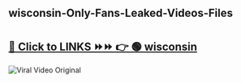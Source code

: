 
 ## wisconsin-Only-Fans-Leaked-Videos-Files

# <h2><a href="https://mediaupload.pro?wisconsin">🔗 Click to LINKS ⏩⏩ 👉 🟢 wisconsin </a></h2>

<a href="https://mediaupload.pro?wisconsin" rel="nofollow" data-target="animated-image.originalLink"><img src="https://i.ibb.co.com/xMMVF88/686577567.gif" alt="Viral Video Original" style="max-width: 100%; display: inline-block;" data-target="animated-image.originalImage"></a>